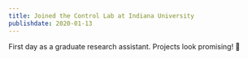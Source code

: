 ```yaml
---
title: Joined the Control Lab at Indiana University
publishdate: 2020-01-13
---
```


First day as a graduate research assistant. Projects look promising! 🤞